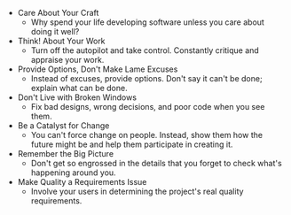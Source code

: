 - Care About Your Craft
	- Why spend your life developing software unless you care about doing it well?
- Think! About Your Work
	- Turn off the autopilot and take control. Constantly critique and appraise your work.
- Provide Options, Don't Make Lame Excuses
	- Instead of excuses, provide options. Don't say it can't be done; explain what can be done.
- Don't Live with Broken Windows
	- Fix bad designs, wrong decisions, and poor code when you see them.
- Be a Catalyst for Change
	- You can't force change on people. Instead, show them how the future might be and help them participate in creating it.
- Remember the Big Picture
	- Don't get so engrossed in the details that you forget to check what's happening around you.
- Make Quality a Requirements Issue
	- Involve your users in determining the project's real quality requirements.